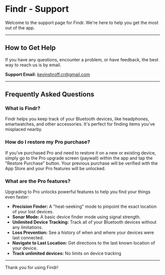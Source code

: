 # Findr - Support

Welcome to the support page for Findr. We're here to help you get the most out of the app.

---

## How to Get Help

If you have any questions, encounter a problem, or have feedback, the best way to reach us is by email.

**Support Email:** [kevinshroff.cr@gmail.com](mailto:kevinshroff.cr@gmail.com)

---

## Frequently Asked Questions

### What is Findr?
Findr helps you keep track of your Bluetooth devices, like headphones, smartwatches, and other accessories. It's perfect for finding items you've misplaced nearby.

### How do I restore my Pro purchase?
If you've purchased Pro and need to restore it on a new or existing device, simply go to the Pro upgrade screen (paywall) within the app and tap the "Restore Purchase" button. Your previous purchase will be verified with the App Store and your Pro features will be unlocked.

### What are the Pro features?
Upgrading to Pro unlocks powerful features to help you find your things even faster:
-   **Precision Finder:** A "heat-seeking" mode to pinpoint the exact location of your lost devices.
-   **Sonar Mode:** A basic device finder mode using signal strength.
-   **Unlimited Device Tracking:** Track all of your Bluetooth devices without any limitations.
-   **Loss Prevention:** See a history of when and where your devices were last connected.
-   **Navigate to Last Location:** Get directions to the last known location of your device.
-   **Track unlimited devices:** No limits on device tracking
---

Thank you for using Findr!
